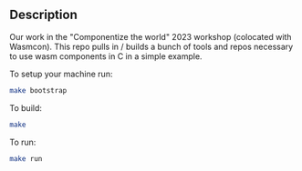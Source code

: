 Description
------------

Our work in the "Componentize the world" 2023 workshop (colocated with Wasmcon). This
repo pulls in / builds a bunch of tools and repos necessary to use wasm
components in C in a simple example.

To setup your machine run:

```bash
make bootstrap
```

To build:

```bash
make
```

To run:

```bash
make run
```
